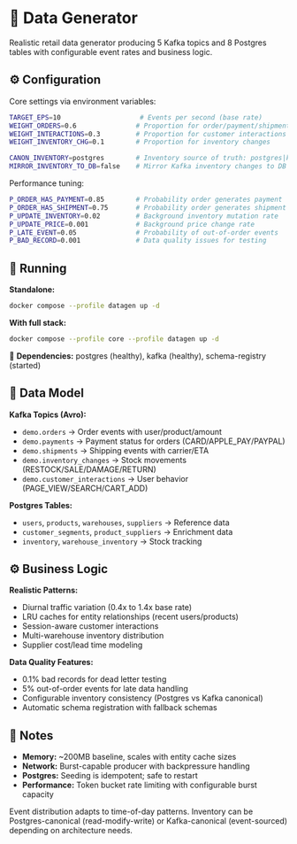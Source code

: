 # 🧩 Data Generator

Realistic retail data generator producing 5 Kafka topics and 8 Postgres tables with configurable event rates and business logic.

## ⚙️ Configuration

Core settings via environment variables:

```bash
TARGET_EPS=10                    # Events per second (base rate)
WEIGHT_ORDERS=0.6               # Proportion for order/payment/shipment events
WEIGHT_INTERACTIONS=0.3         # Proportion for customer interactions
WEIGHT_INVENTORY_CHG=0.1        # Proportion for inventory changes

CANON_INVENTORY=postgres        # Inventory source of truth: postgres|kafka
MIRROR_INVENTORY_TO_DB=false    # Mirror Kafka inventory changes to DB
```

Performance tuning:
```bash
P_ORDER_HAS_PAYMENT=0.85        # Probability order generates payment
P_ORDER_HAS_SHIPMENT=0.75       # Probability order generates shipment
P_UPDATE_INVENTORY=0.02         # Background inventory mutation rate
P_UPDATE_PRICE=0.001            # Background price change rate
P_LATE_EVENT=0.05               # Probability of out-of-order events
P_BAD_RECORD=0.001              # Data quality issues for testing
```

## 🚀 Running

**Standalone:**
```bash
docker compose --profile datagen up -d
```

**With full stack:**
```bash
docker compose --profile core --profile datagen up -d
```

🛑 **Dependencies:** postgres (healthy), kafka (healthy), schema-registry (started)

## 🧩 Data Model

**Kafka Topics (Avro):**
- `demo.orders` → Order events with user/product/amount
- `demo.payments` → Payment status for orders (CARD/APPLE_PAY/PAYPAL)
- `demo.shipments` → Shipping events with carrier/ETA
- `demo.inventory_changes` → Stock movements (RESTOCK/SALE/DAMAGE/RETURN)
- `demo.customer_interactions` → User behavior (PAGE_VIEW/SEARCH/CART_ADD)

**Postgres Tables:**
- `users`, `products`, `warehouses`, `suppliers` → Reference data
- `customer_segments`, `product_suppliers` → Enrichment data
- `inventory`, `warehouse_inventory` → Stock tracking

## ⚙️ Business Logic

**Realistic Patterns:**
- Diurnal traffic variation (0.4x to 1.4x base rate)
- LRU caches for entity relationships (recent users/products)
- Session-aware customer interactions
- Multi-warehouse inventory distribution
- Supplier cost/lead time modeling

**Data Quality Features:**
- 0.1% bad records for dead letter testing
- 5% out-of-order events for late data handling
- Configurable inventory consistency (Postgres vs Kafka canonical)
- Automatic schema registration with fallback schemas

## 🛑 Notes

- **Memory:** ~200MB baseline, scales with entity cache sizes
- **Network:** Burst-capable producer with backpressure handling
- **Postgres:** Seeding is idempotent; safe to restart
- **Performance:** Token bucket rate limiting with configurable burst capacity

Event distribution adapts to time-of-day patterns. Inventory can be Postgres-canonical (read-modify-write) or Kafka-canonical (event-sourced) depending on architecture needs.
